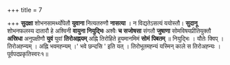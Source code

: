 +++
title = 7

+++
**सुदक्षा** शोभनसामर्थ्योपेतौ **युवाना** नित्यतरुणौ **नासत्या** । न विद्यतेऽसत्यं ययोस्तौ। **सुदानू** शोभनफलस्य दातारौ हे अश्विनी **वायुना** **नियुद्भिः** अश्वैः **च** **सजोषसा** संगतौ **जुषाणा** सोमविषयप्रीतियुक्तौ **अस्रिधा** अनुपक्षीणौ **युवं** युवां **तिरोअह्नयम्** अह्नि तिरोहिते हूयमानमिमं **सोमं** **पिबतम्** ॥ नियुद्भिः । यौतेः क्विप् । तिरोअह्न्यम् । अह्नि भवमह्न्यम् ।' भवे छन्दसि ' इति यत् । तिरोभूतमह्न्यं यस्मिन् काले स तिरोअह्न्यः । पूर्वपदप्रकृतिस्वरः१॥